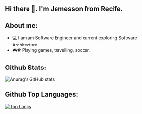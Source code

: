## Hi there 👋. I'm Jemesson from Recife.

## About me:
- 💻 I am am Software Engineer and current exploring Software Architecture.
- 🎮⚽ Playing games, travelling, soccer.

## Github Stats:
![Anurag's GitHub stats](https://github-readme-stats.vercel.app/api?username=Jemesson&show_icons=true&theme=tokyonight)

## Github Top Languages:
[![Top Langs](https://github-readme-stats.vercel.app/api/top-langs/?username=Jemesson&theme=tokyonight)](https://github.com/anuraghazra/github-readme-stats)


